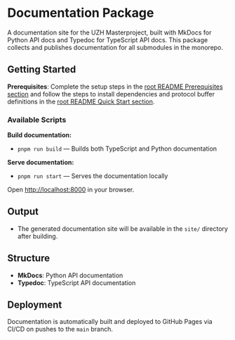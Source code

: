 # Documentation Package

A documentation site for the UZH Masterproject, built with MkDocs for Python API docs and Typedoc for TypeScript API docs. This package collects and publishes documentation for all submodules in the monorepo.

## Getting Started

**Prerequisites**: Complete the setup steps in the [root README Prerequisites section](https://github.com/Memory-Experience/momento/blob/main/README.md#prerequisites) and follow the steps to install dependencies and protocol buffer definitions in the [root README Quick Start section](https://github.com/Memory-Experience/momento/blob/main/README.md#quick-start).

### Available Scripts

**Build documentation:**

- `pnpm run build` — Builds both TypeScript and Python documentation

**Serve documentation:**

- `pnpm run start` — Serves the documentation locally

Open [http://localhost:8000](http://localhost:8000) in your browser.

## Output

- The generated documentation site will be available in the `site/` directory after building.

## Structure

- **MkDocs**: Python API documentation
- **Typedoc**: TypeScript API documentation

## Deployment

Documentation is automatically built and deployed to GitHub Pages via CI/CD on pushes to the `main` branch.
